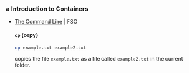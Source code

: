 ### a Introduction to Containers

- [The Command Line](https://tkt-lapio.github.io/command-line/) | FSO

  #### `cp` (**c**o**p**y)
  ```bash
  cp example.txt example2.txt
  ```
  copies the file `example.txt` as a file called `example2.txt` in the current folder.
